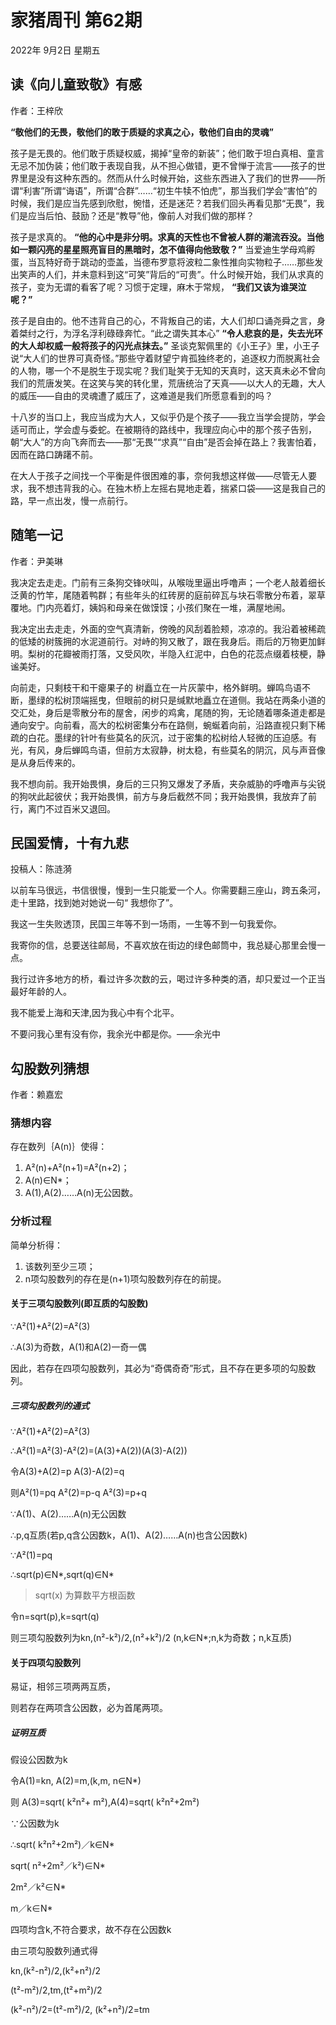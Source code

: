 # 家猪周刊 第62期

2022年 9月2日 星期五

## 读《向儿童致敬》有感

作者：王梓欣

**“敬他们的无畏，敬他们的敢于质疑的求真之心，敬他们自由的灵魂”**

孩子是无畏的。他们敢于质疑权威，揭掉“皇帝的新装”；他们敢于坦白真相、童言无忌不加伪装；他们敢于表现自我，从不担心做错，更不曾惮于流言——孩子的世界里是没有这种东西的。然而从什么时候开始，这些东西进入了我们的世界——所谓“利害”所谓“诲语”，所谓“合群”……“初生牛犊不怕虎”，那当我们学会“害怕”的时候，我们是应当先感到欣慰，惋惜，还是迷茫？若我们回头再看见那“无畏”，我们是应当后怕、鼓励？还是“教导”他，像前人对我们做的那样？

孩子是求真的。 **“他的心中是非分明。求真的天性也不曾被人群的潮流吞没。当他如一颗闪亮的星星照亮盲目的黑暗时，怎不值得向他致敬？”** 当爱迪生学母鸡孵蛋，当瓦特好奇于跳动的壶盖，当德布罗意将波粒二象性推向实物粒子……那些发出笑声的人们，并未意料到这“可笑”背后的“可贵”。什么时候开始，我们从求真的孩子，变为无谓的看客了呢？习惯于定理，麻木于常规， **“我们又该为谁哭泣呢？”**

孩子是自由的。他不违背自己的心，不背叛自己的诺，大人们却口诵尧舜之言，身着桀纣之行，为浮名浮利碌碌奔忙。“此之谓失其本心” **“令人悲哀的是，失去光环的大人却权威一般将孩子的闪光点抹去。”** 圣谈克絮佩里的《小王子》里，小王子说“大人们的世界可真奇怪。”那些守着财望宁肯孤独终老的，追逐权力而脱离社会的人物，哪一个不是脱生于现实呢？我们耻笑于无知的天真时，这天真未必不曾向我们的荒唐发笑。在这笑与笑的转化里，荒唐统治了天真——以大人的无趣，大人的威压——自由的灵魂遭了威压了，这难道是我们所愿意看到的吗？

十八岁的当口上，我应当成为大人，又似乎仍是个孩子——我立当学会提防，学会适可而止，学会虚与委蛇。在被期待的路线中，我理应向心中的那个孩子告别，朝“大人”的方向飞奔而去——那“无畏”“求真”“自由”是否会掉在路上？我害怕着，因而在路口踌躇不前。

在大人于孩子之间找一个平衡是件很困难的事，奈何我想这样做——尽管无人要求，我不想违背我的心。在独木桥上左摇右晃地走着，揣紧口袋——这是我自己的路，早一点出发，慢一点前行。

## 随笔一记

作者：尹美琳

我决定去走走。门前有三条狗交锋吠叫，从喉咙里逼出呼噜声；一个老人敲着细长泛黄的竹竿，尾随着鸭群；有些年头的红砖房的庭前碎瓦与块石零散分布着，翠草覆地。门内亮着灯，姨妈和母亲在做馍馍；小孩们聚在一堆，满屋地闹。

我决定出去走走，外面的空气真清新，傍晚的风刮着脸颊，凉凉的。我沿着被稀疏的低矮的树簇拥的水泥道前行。对峙的狗又散了，跟在我身后。雨后的万物更加鲜明。梨树的花瓣被雨打落，又受风吹，半隐入红泥中，白色的花蕊点缀着枝梗，静谧美好。

向前走，只剩枝干和干瘪果子的  树矗立在一片灰蒙中，格外鲜明。蝉鸣鸟语不断，墨绿的松树顶端摇曳，但眼前的树只是缄默地矗立在道侧。我站在两条小道的交汇处，身后是零散分布的屋舍，闲步的鸡禽，尾随的狗，无论随着哪条道走都是通向安宁。向前看，高大的松树密集分布在路侧，蜿蜒着向前，沿路直视只剩下稀疏的白花。墨绿的针叶有些莫名的灰沉，过于密集的松树给人轻微的压迫感。有光，有风，身后蝉鸣鸟语，但前方太寂静，树太稳，有些莫名的阴沉，风与声音像是从身后传来的。

我不想向前。我开始畏惧，身后的三只狗又爆发了矛盾，夹杂威胁的呼噜声与尖锐的狗吠此起彼伏；我开始畏惧，前方与身后截然不同；我开始畏惧，我放弃了前行，离门不过百米又退回。

## 民国爱情，十有九悲

投稿人：陈涟漪

以前车马很远，书信很慢，慢到一生只能爱一个人。你需要翻三座山，跨五条河，走十里路，找到她对她说一句“ 我想你了”。

我这一生失败透顶，民国三年等不到一场雨，一生等不到一句我爱你。

我寄你的信，总要送往邮局，不喜欢放在街边的绿色邮筒中，我总疑心那里会慢一点。

我行过许多地方的桥，看过许多次数的云，喝过许多种类的酒，却只爱过一个正当最好年龄的人。

我不能爱上海和天津,因为我心中有个北平。

不要问我心里有没有你，我余光中都是你。——余光中

## 勾股数列猜想

作者：赖嘉宏

### 猜想内容

存在数列｛A(n)｝使得：

  1. A²(n)+A²(n+1)=A²(n+2)；
  2. A(n)∈N*；
  3. A(1),A(2)……A(n)无公因数。

### 分析过程

简单分析得：

  1. 该数列至少三项；
  2. n项勾股数列的存在是(n+1)项勾股数列存在的前提。

#### 关于三项勾股数列(即互质的勾股数)

∵A²(1)+A²(2)=A²(3)

∴A(3)为奇数，A(1)和A(2)一奇一偶

因此，若存在四项勾股数列，其必为“奇偶奇奇”形式，且不存在更多项的勾股数列。

##### 三项勾股数列的通式

∵A²(1)+A²(2)=A²(3)

∴A²(1)=A²(3)-A²(2)=(A(3)+A(2))(A(3)-A(2))

令A(3)+A(2)=p A(3)-A(2)=q

则A²(1)=pq A²(2)=p-q A²(3)=p+q

∵A(1)、A(2)……A(n)无公因数

∴p,q互质(若p,q含公因数k，A(1)、A(2)……A(n)也含公因数k)  

∵A²(1)=pq

∴sqrt(p)∈N*,sqrt(q)∈N*

> sqrt(x) 为算数平方根函数

令n=sqrt(p),k=sqrt(q)

则三项勾股数列为kn,(n²-k²)/2,(n²+k²)/2 (n,k∈N*;n,k为奇数；n,k互质)

#### 关于四项勾股数列

易证，相邻三项两两互质，

则若存在两项含公因数，必为首尾两项。

##### 证明互质

假设公因数为k

令A(1)=kn, A(2)=m,(k,m, n∈N*)  

则 A(3)=sqrt( k²n²+ m²),A(4)=sqrt( k²n²+2m²)

∵公因数为k

∴sqrt( k²n²+2m²)／k∈N*

sqrt( n²+2m²／k²)∈N*  

2m²／k²∈N*

m／k∈N*  

四项均含k,不符合要求，故不存在公因数k

由三项勾股数列通式得

kn,(k²-n²)/2,(k²+n²)/2  

(t²-m²)/2,tm,(t²+m²)/2

(k²-n²)/2=(t²-m²)/2, (k²+n²)/2=tm
